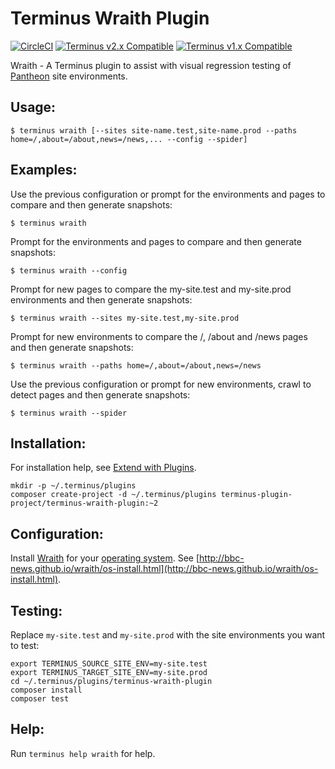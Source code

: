 # Terminus Wraith Plugin

[![CircleCI](https://circleci.com/gh/terminus-plugin-project/terminus-wraith-plugin.svg?style=shield)](https://circleci.com/gh/terminus-plugin-project/terminus-wraith-plugin)
[![Terminus v2.x Compatible](https://img.shields.io/badge/terminus-v2.x-green.svg)](https://github.com/terminus-plugin-project/terminus-wraith-plugin/tree/2.x)
[![Terminus v1.x Compatible](https://img.shields.io/badge/terminus-v1.x-green.svg)](https://github.com/terminus-plugin-project/terminus-wraith-plugin/tree/1.x)

Wraith - A Terminus plugin to assist with visual regression testing of [Pantheon](https://pantheon.io/) site environments.

## Usage:
```
$ terminus wraith [--sites site-name.test,site-name.prod --paths home=/,about=/about,news=/news,... --config --spider]
```

## Examples:
Use the previous configuration or prompt for the environments and pages to compare and then generate snapshots:
```
$ terminus wraith
```
Prompt for the environments and pages to compare and then generate snapshots:
```
$ terminus wraith --config
```
Prompt for new pages to compare the my-site.test and my-site.prod environments and then generate snapshots:
```
$ terminus wraith --sites my-site.test,my-site.prod
```
Prompt for new environments to compare the /, /about and /news pages and then generate snapshots:
```
$ terminus wraith --paths home=/,about=/about,news=/news
```
Use the previous configuration or prompt for new environments, crawl to detect pages and then generate snapshots:
```
$ terminus wraith --spider
```

## Installation:

For installation help, see [Extend with Plugins](https://pantheon.io/docs/terminus/plugins/).

```
mkdir -p ~/.terminus/plugins
composer create-project -d ~/.terminus/plugins terminus-plugin-project/terminus-wraith-plugin:~2
```

## Configuration:

Install [Wraith](http://bbc-news.github.io/wraith/) for your [operating system](http://bbc-news.github.io/wraith/os-install.html).  See [http://bbc-news.github.io/wraith/os-install.html](http://bbc-news.github.io/wraith/os-install.html).

## Testing:

Replace `my-site.test` and `my-site.prod` with the site environments you want to test:
```
export TERMINUS_SOURCE_SITE_ENV=my-site.test
export TERMINUS_TARGET_SITE_ENV=my-site.prod
cd ~/.terminus/plugins/terminus-wraith-plugin
composer install
composer test
```

## Help:
Run `terminus help wraith` for help.
